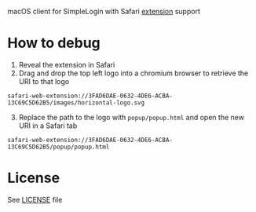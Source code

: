 macOS client for SimpleLogin with Safari [extension](https://github.com/simple-login/browser-extension) support

# How to debug
1. Reveal the extension in Safari
2. Drag and drop the top left logo into a chromium browser to retrieve the URI to that logo

```
safari-web-extension://3FAD6DAE-0632-4DE6-ACBA-13C69C5D62B5/images/horizontal-logo.svg
```

3. Replace the path to the logo with `popup/popup.html` and open the new URI in a Safari tab

```
safari-web-extension://3FAD6DAE-0632-4DE6-ACBA-13C69C5D62B5/popup/popup.html
```

# License
See [LICENSE](LICENSE) file